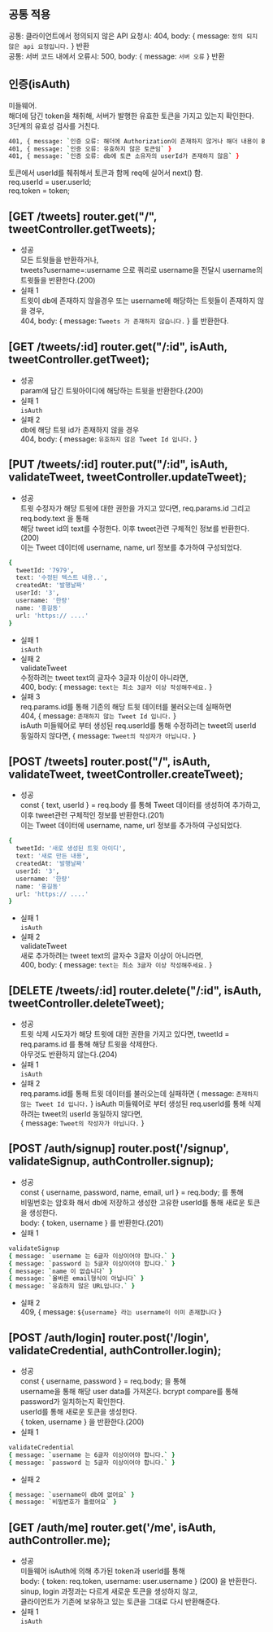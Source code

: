 ## 공통 적용
공통: 클라이언트에서 정의되지 않은 API 요청시: 404, body: { message: `정의 되지 않은 api 요청입니다.` } 반환   
공통: 서버 코드 내에서 오류시: 500, body: { message: `서버 오류` } 반환   
   
   
## 인증(isAuth)
미들웨어.   
해더에 담긴 token을 채취해, 서버가 발행한 유효한 토큰을 가지고 있는지 확인한다.   
3단계의 유효성 검사를 거친다.   
```zsh
401, { message: `인증 오류: 해더에 Authorization이 존재하지 않거나 해더 내용이 Bearer로 시작하지 않음` }   
401, { message: `인증 오류: 유효하지 않은 토큰임` }   
401, { message: `인증 오류: db에 토큰 소유자의 userId가 존재하지 않음` }   
```
토큰에서 userId를 췌취해서 토큰과 함께 req에 실어서 next() 함.   
req.userId = user.userId;   
req.token = token;   


## [GET /tweets] router.get("/", tweetController.getTweets);
- 성공   
모든 트윗들을 반환하거나,      
tweets?username=:username 으로 쿼리로 username을 전달시 username의 트윗들을 반환한다.(200)   
- 실패 1   
트윗이 db에 존재하지 않을경우 또는 username에 해당하는 트윗들이 존재하지 않을 경우,   
404, body: { message: `Tweets 가 존재하지 않습니다.` } 를 반환한다.   
   
   
## [GET /tweets/:id] router.get("/:id", isAuth, tweetController.getTweet);
- 성공   
param에 담긴 트윗아이디에 해당하는 트윗을 반환한다.(200)   
- 실패 1   
`isAuth`   
- 실패 2   
db에 해당 트윗 id가 존재하지 않을 경우   
404, body: { message: `유호하지 않은 Tweet Id 입니다.` }   
   
      
## [PUT /tweets/:id] router.put("/:id", isAuth, validateTweet, tweetController.updateTweet);   
- 성공   
트윗 수정자가 해당 트윗에 대한 권한을 가지고 있다면, req.params.id 그리고 req.body.text 을 통해   
해당 tweet id의 text를 수정한다. 이후 tweet관련 구체적인 정보를 반환한다.(200)   
이는 Tweet 데이터에 username, name, url 정보를 추가하여 구성되었다.   
```zsh
{   
  tweetId: '7979',   
  text: '수정된 텍스트 내용..',   
  createdAt: '발행날짜'    
  userId: '3',    
  username: '한량'   
  name: '홍길동'   
  url: 'https:// ....'     
}    
```
- 실패 1   
`isAuth`   
- 실패 2   
validateTweet   
수정하려는 tweet text의 글자수 3글자 이상이 아니라면,   
400, body: { message: `text는 최소 3글자 이상 작성해주세요.` }    
- 실패 3   
req.params.id를 통해 기존의 해당 트윗 데이터를 불러오는데 실패하면   
404, { message: `존재하지 않는 Tweet Id 입니다.` }    
isAuth 미들웨어로 부터 생성된 req.userId를 통해 수정하려는 tweet의 userId 동일하지 않다면,
{ message: `Tweet의 작성자가 아닙니다.` }

    
    
## [POST /tweets] router.post("/", isAuth, validateTweet, tweetController.createTweet);
- 성공    
const { text, userId } = req.body 를 통해 Tweet 데이터를 생성하여 추가하고, 이후 tweet관련 구체적인 정보를 반환한다.(201)    
이는 Tweet 데이터에 username, name, url 정보를 추가하여 구성되었다.    
```zsh
{
  tweetId: '새로 생성된 트윗 아이디',
  text: '새로 만든 내용',
  createdAt: '발행날짜'
  userId: '3',
  username: '한량'
  name: '홍길동'
  url: 'https:// ....'
}
```
- 실패 1    
`isAuth`    
- 실패 2    
validateTweet     
새로 추가하려는 tweet text의 글자수 3글자 이상이 아니라면,     
400, body: { message: `text는 최소 3글자 이상 작성해주세요.` }      
     
      
## [DELETE /tweets/:id] router.delete("/:id", isAuth, tweetController.deleteTweet);
- 성공    
트윗 삭제 시도자가 해당 트윗에 대한 권한을 가지고 있다면, tweetId = req.params.id 를 통해 해당 트윗을 삭제한다.    
아무것도 반환하지 않는다.(204)    
- 실패 1    
`isAuth`    
- 실패 2   
req.params.id를 통해 트윗 데이터를 불러오는데 실패하면
{ message: `존재하지 않는 Tweet Id 입니다.` }
isAuth 미들웨어로 부터 생성된 req.userId를 통해 삭제하려는 tweet의 userId 동일하지 않다면,   
{ message: `Tweet의 작성자가 아닙니다.` }   
     
     
## [POST /auth/signup] router.post('/signup', validateSignup, authController.signup);    
- 성공    
const { username, password, name, email, url } = req.body; 를 통해    
비밀번호는 암호화 해서 db에 저장하고 생성한 고유한 userId를 통해 새로운 토큰을 생성한다.     
body: { token, username } 를 반환한다.(201)    
- 실패 1    
```zsh
validateSignup     
{ message: `username 는 6글자 이상이어야 합니다.` }
{ message: `password 는 5글자 이상이어야 합니다.` }
{ message: `name 이 없습니다` }
{ message: `올바른 email형식이 아닙니다` }
{ message: `유효하지 않은 URL입니다.` }
```
- 실패 2     
409, { message: `${username} 라는 username이 이미 존재합니다` }     
     
      
## [POST /auth/login] router.post('/login', validateCredential, authController.login);
- 성공     
const { username, password } = req.body; 을 통해     
username을 통해 해당 user data를 가져온다. bcrypt compare를 통해 password가 일치하는지 확인한다.     
userId를 통해 새로운 토큰을 생성한다.    
{ token, username } 을 반환한다.(200)    
- 실패 1
```zsh
validateCredential     
{ message: `username 는 6글자 이상이어야 합니다.` }
{ message: `password 는 5글자 이상이어야 합니다.` }
```
- 실패 2
```zsh
{ message: `username이 db에 없어요` }
{ message: `비밀번호가 틀렸어요` }
```


## [GET /auth/me] router.get('/me', isAuth, authController.me);
- 성공    
미들웨어 isAuth에 의해 추가된 token과 userId를 통해    
body: { token: req.token, username: user.username } (200) 을 반환한다.    
sinup, login 과정과는 다르게 새로운 토큰을 생성하지 않고,    
클라이언트가 기존에 보유하고 있는 토큰을 그대로 다시 반환해준다.    
- 실패 1    
`isAuth`    
